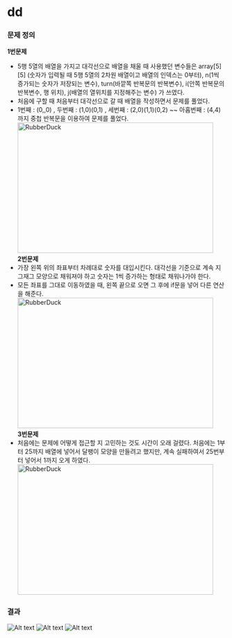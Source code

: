 # dd
### 문제 정의
**1번문제**
- 5행 5열의 배열을 가지고 대각선으로 배열을 채울 때 사용했던 변수들은 array[5][5] (숫자가 입력될 때 5행 5열의 2차원 배열이고 배열의 인덱스는 0부터), n(1씩 증가되는 숫자가 저장되는 변수), turn(바깥쪽 반복문의 반복변수), i(안쪽 반복문의 반복변수, 행 위치), j(배열의 열위치를 지정해주는 변수) 가 쓰였다.
- 처음에 구할 때 처음부터 대각선으로 갈 때 배열을 작성하면서 문제를 풀었다.
- 1번째 : (0,,0) , 두번째 : (1,0)(0,1) , 세번째 : (2,0)(1,1)(0,2) ~~ 아홉번째 : (4,4)까지 중첩 반복문을 이용하여 문제를 풀었다.
<img src="/순서도1.png" width="450px" height="300px" title="px(픽셀) 크기 설정" alt="RubberDuck"></img><br/>
**2번문제**
- 가장 왼쪽 위의 좌표부터 차례대로 숫자를 대입시킨다. 대각선을 기준으로 계속 지그재그 모양으로 채워져야 하고 숫자는 1씩 증가하는 형태로 채워나가야 한다.
- 모든 좌표를 그대로 이동하였을 때, 왼쪽 끝으로 오면 그 후에 if문을 넣어 다른 연산을 해준다.
<img src="/순서도2.png" width="450px" height="300px" title="px(픽셀) 크기 설정" alt="RubberDuck"></img><br/>
**3번문제**
- 처음에는 문제에 어떻게 접근할 지 고민하는 것도 시간이 오래 걸렸다. 처음에는 1부터 25까지 배열에 넣어서 달팽이 모양을 만들려고 했지만, 계속 실패하여서 25번부터 넣어서 1까지 오게 하였다.
<img src="/순서도3.png" width="450px" height="300px" title="px(픽셀) 크기 설정" alt="RubberDuck"></img><br/>
### 결과
![Alt text](/result1.png)
![Alt text](/result2.png)
![Alt text](/result3.png)
